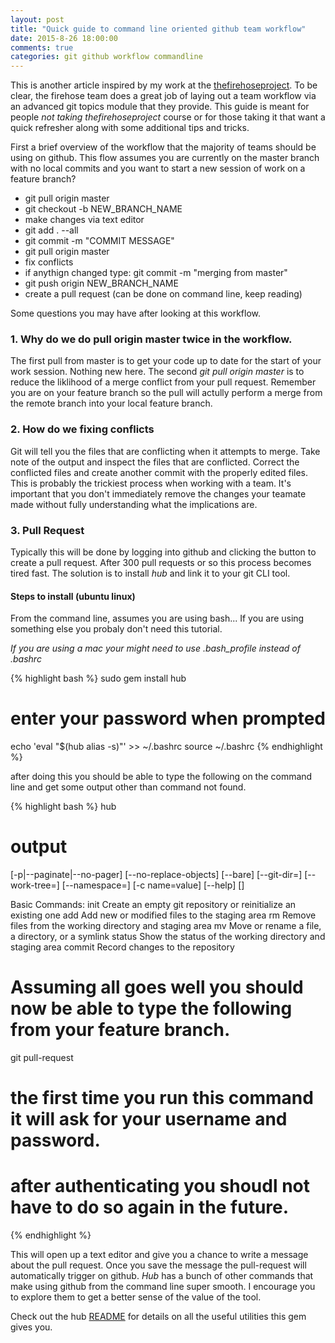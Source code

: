 ```yaml
---
layout: post
title: "Quick guide to command line oriented github team workflow"
date: 2015-8-26 18:00:00
comments: true
categories: git github workflow commandline
---
```


This is another article inspired by my work at the [thefirehoseproject](http://www.thefirehoseproject.com/).  To be clear, the firehose team does a great job of laying out a team workflow via an advanced git topics module that they provide.  This guide is meant for people *not taking thefirehoseproject* course or for those taking it that want a quick refresher along with some additional tips and tricks.

First a brief overview of the workflow that the majority of teams should be using on github.  This flow assumes you are currently on the master branch with no local commits and you want to start a new session of work on a feature branch?

- git pull origin master
- git checkout -b NEW_BRANCH_NAME
- make changes via text editor
- git add . --all
- git commit -m "COMMIT MESSAGE"
- git pull origin master
- fix conflicts
- if anythign changed type: git commit -m "merging from master"
- git push origin NEW_BRANCH_NAME
- create a pull request (can be done on command line, keep reading)

Some questions you may have after looking at this workflow.

### 1. Why do we do pull origin master twice in the workflow.

The first pull from master is to get your code up to date for the start of your work session.  Nothing new here.  The second *git pull origin master* is to reduce the liklihood of a merge conflict from your pull request.  Remember you are on your feature branch so the pull will actully perform a merge from the remote branch into your local feature branch.

### 2. How do we fixing conflicts

Git will tell you the files that are conflicting when it attempts to merge.  Take note of the output and inspect the files that are conflicted.  Correct the conflicted files and create another commit with the properly edited files.  This is probably the trickiest process when working with a team.  It's important that you don't immediately remove the changes your teamate made without fully understanding what the implications are.

### 3. Pull Request

Typically this will be done by logging into github and clicking the button to create a pull request.  After 300 pull requests or so this process becomes tired fast.  The solution is to install *hub* and link it to your git CLI tool.


#### Steps to install (ubuntu linux)

From the command line, assumes you are using bash... If you are using something else you probaly don't need this tutorial.  

*If you are using a mac your might need to use .bash_profile instead of .bashrc*

{% highlight bash %}
sudo gem install hub
# enter your password when prompted
echo 'eval "$(hub alias -s)"' >> ~/.bashrc
source ~/.bashrc
{% endhighlight %}

after doing this you should be able to type the following on the command line and get some output other than command not found.

{% highlight bash %}
hub 

# output
[-p|--paginate|--no-pager] [--no-replace-objects] [--bare]
[--git-dir=<path>] [--work-tree=<path>] [--namespace=<name>]
[-c name=value] [--help]
<command> [<args>]

Basic Commands:
   init       Create an empty git repository or reinitialize an existing one
   add        Add new or modified files to the staging area
   rm         Remove files from the working directory and staging area
   mv         Move or rename a file, a directory, or a symlink
   status     Show the status of the working directory and staging area
   commit     Record changes to the repository


# Assuming all goes well you should now be able to type the following from your feature branch.

git pull-request

# the first time you run this command it will ask for your username and password.
# after authenticating you shoudl not have to do so again in the future.

{% endhighlight %}

This will open up a text editor and give you a chance to write a message about the pull request. Once you save the message the pull-request will automatically trigger on github.  *Hub* has a bunch of other commands that make using github from the command line super smooth.  I encourage you to explore them to get a better sense of the value of the tool.

Check out the hub [README](https://github.com/github/hub) for details on all the useful utilities this gem gives you.

